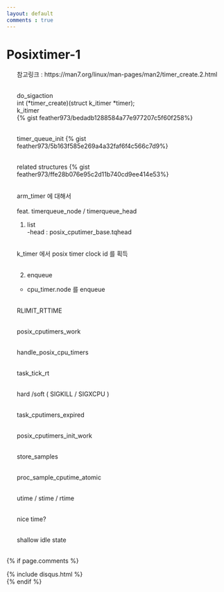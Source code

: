 ```yaml
---
layout: default
comments : true
---
```


# Posixtimer-1

<ul>
참고링크 : https://man7.org/linux/man-pages/man2/timer_create.2.html<br><br>

do_sigaction<br>
int (*timer_create)(struct k_itimer *timer);<br>
k_itimer<br>
{% gist feather973/bedadb1288584a77e977207c5f60f258%}<br><br>

timer_queue_init
{% gist feather973/5b163f585e269a4a32faf6f4c566c7d9%}<br><br>

related structures
{% gist feather973/ffe28b076e95c2d11b740cd9ee414e53%}<br><br>

arm_timer 에 대해서<br><br>
feat. timerqueue_node / timerqueue_head

1. list<br>
-head : posix_cputimer_base.tqhead<br><br>

k_timer 에서 posix timer clock id 를 획득<br><br>

2. enqueue<br>
- cpu_timer.node 를 enqueue<br><br>

RLIMIT_RTTIME<br><br>

posix_cputimers_work<br><br>

handle_posix_cpu_timers<br><br>

task_tick_rt<br><br>

hard /soft ( SIGKILL / SIGXCPU )<br><br>

task_cputimers_expired<br><br>

posix_cputimers_init_work<br><br>

store_samples<br><br>

proc_sample_cputime_atomic<br><br>

utime / stime / rtime<br><br>

nice time?<br><br>

shallow idle state<br><br>


</ul>

{% if page.comments %}
<div id="post-disqus" class="container">
{% include disqus.html %}
</div>
{% endif %}
